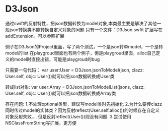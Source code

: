 # D3Json
通过swift的反射特性，把json数据转换为model对象,本类最主要是解决了其他一般json转换类不能转换自定义对象的问题
只有一个文件：D3Json.swfit
扩展写在addExtension。可以参照扩展


例子在D3Json的Project里面，写了两个测试，一个是json转单model，一个是转model的list
在playgroud里面也有两个例子，但是playgroud里面，alloc自己定义的model时直接出错，可能是playgroud的bug

只需要一句代码：
var user:User = D3Json.jsonToModel(json, clazz: User.self, objc: User())就可以把json数据转换成User类

转成list对象:
var user:Array<User> = D3Json.jsonToModelList(jsons, clazz: User.self, objc: User())就可以把json数据转换成Array<User>类

存在问题:
1.不处理optional类型，建议写model类时先初始化
2.为什么要传clazz同时传过model的实体类？因为反射reflect(User.self.alloc())的时候存在自定义对象反射失败....
但是反射reflect(User())则没有问题.
3.尝试使用NSClassFromString写扩展，更方便
